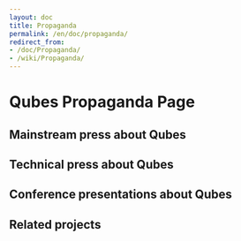 ```yaml
---
layout: doc
title: Propaganda
permalink: /en/doc/propaganda/
redirect_from:
- /doc/Propaganda/
- /wiki/Propaganda/
---
```


Qubes Propaganda Page
=====================

Mainstream press about Qubes
----------------------------

Technical press about Qubes
---------------------------

Conference presentations about Qubes
------------------------------------

Related projects
----------------
